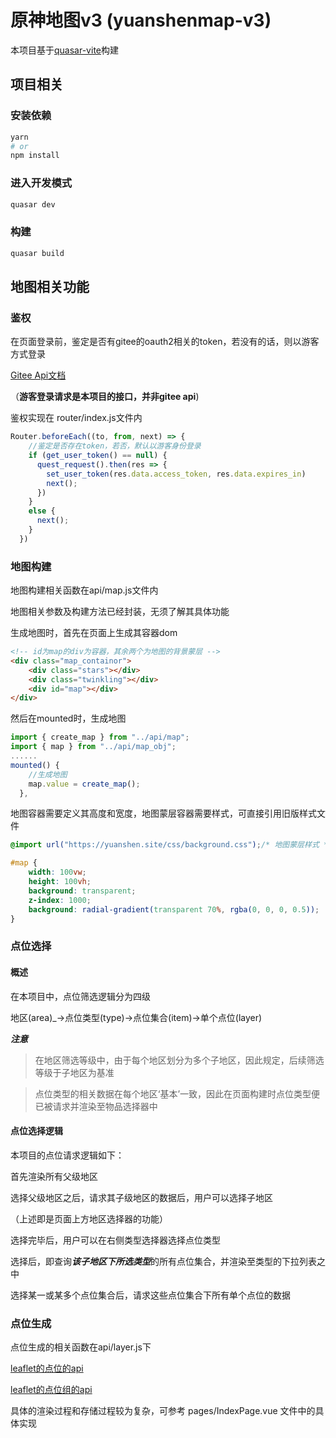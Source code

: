 # 原神地图v3 (yuanshenmap-v3)

本项目基于[quasar-vite](https://quasar.dev/start/quasar-cli)构建

## 项目相关

### 安装依赖

```bash
yarn
# or
npm install
```

### 进入开发模式

```bash
quasar dev
```

### 构建

```bash
quasar build
```

## 地图相关功能

### 鉴权

在页面登录前，鉴定是否有gitee的oauth2相关的token，若没有的话，则以游客方式登录

[Gitee Api文档](https://gitee.com/api/v5/swagger)

（**游客登录请求是本项目的接口，并非gitee api**)

鉴权实现在 router/index.js文件内

```javascript
Router.beforeEach((to, from, next) => {
    //鉴定是否存在token，若否，默认以游客身份登录
    if (get_user_token() == null) {
      quest_request().then(res => {
        set_user_token(res.data.access_token, res.data.expires_in)
        next();
      })
    }
    else {
      next();
    }
  })
```

### 地图构建

地图构建相关函数在api/map.js文件内

地图相关参数及构建方法已经封装，无须了解其具体功能

生成地图时，首先在页面上生成其容器dom

```html
<!-- id为map的div为容器，其余两个为地图的背景蒙层 -->
<div class="map_containor">
    <div class="stars"></div>
    <div class="twinkling"></div>
    <div id="map"></div>
</div>
```

然后在mounted时，生成地图

```javascript
import { create_map } from "../api/map";
import { map } from "../api/map_obj";
......
mounted() {
    //生成地图
    map.value = create_map();
  },
```

地图容器需要定义其高度和宽度，地图蒙层容器需要样式，可直接引用旧版样式文件

```css
@import url("https://yuanshen.site/css/background.css");/* 地图蒙层样式 */

#map {
    width: 100vw;
    height: 100vh;
    background: transparent;
    z-index: 1000;
    background: radial-gradient(transparent 70%, rgba(0, 0, 0, 0.5));
}
```

### 点位选择

#### 概述

在本项目中，点位筛选逻辑分为四级

地区(area)_→点位类型(type)→点位集合(item)→单个点位(layer)

***注意***

>在地区筛选等级中，由于每个地区划分为多个子地区，因此规定，后续筛选等级于子地区为基准

>点位类型的相关数据在每个地区‘基本’一致，因此在页面构建时点位类型便已被请求并渲染至物品选择器中

#### 点位选择逻辑

本项目的点位请求逻辑如下：

首先渲染所有父级地区

选择父级地区之后，请求其子级地区的数据后，用户可以选择子地区

（上述即是页面上方地区选择器的功能）

选择完毕后，用户可以在右侧类型选择器选择点位类型

选择后，即查询***该子地区下所选类型***的所有点位集合，并渲染至类型的下拉列表之中

选择某一或某多个点位集合后，请求这些点位集合下所有单个点位的数据

### 点位生成

点位生成的相关函数在api/layer.js下

[leaflet的点位的api](https://leafletjs.com/reference.html#marker)

[leaflet的点位组的api](https://leafletjs.com/reference.html#layergroup)

具体的渲染过程和存储过程较为复杂，可参考 pages/IndexPage.vue 文件中的具体实现
